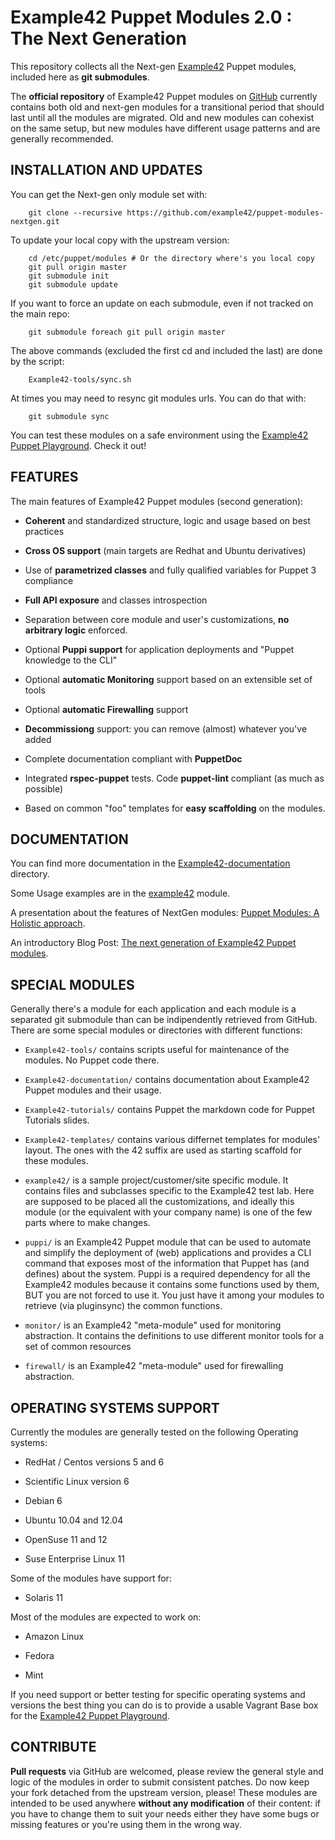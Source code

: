 # Example42 Puppet Modules 2.0 : The Next Generation

This repository collects all the Next-gen [Example42](http://www.example42.com) Puppet modules, included here as **git submodules**.

The **official repository** of Example42 Puppet modules on [GitHub](http://github.com/example42/puppet-modules) currently contains both old and next-gen modules for a transitional period that should last until all the modules are migrated.
Old and new modules can cohexist on the same setup, but new modules have different usage patterns and are generally recommended.

## INSTALLATION AND UPDATES

You can get the Next-gen only module set with:

        git clone --recursive https://github.com/example42/puppet-modules-nextgen.git

To update your local copy with the upstream version:

        cd /etc/puppet/modules # Or the directory where's you local copy
        git pull origin master
        git submodule init
        git submodule update

If you want to force an update on each submodule, even if not tracked on the main repo:

        git submodule foreach git pull origin master

The above commands (excluded the first cd and included the last) are done by the script:

        Example42-tools/sync.sh

At times you may need to resync git modules urls. You can do that with:

        git submodule sync


You can test these modules on a safe environment using the [Example42 Puppet Playground](https://github.com/example42/puppet-playground). Check it out!

## FEATURES

The main features of Example42 Puppet modules (second generation):

* **Coherent** and standardized structure, logic and usage based on best practices

* **Cross OS support** (main targets are Redhat and Ubuntu derivatives)

* Use of **parametrized classes** and fully qualified variables for Puppet 3 compliance

* **Full API exposure** and classes introspection

* Separation between core module and user's customizations, **no arbitrary logic** enforced.

* Optional **Puppi support** for application deployments and "Puppet knowledge to the CLI"

* Optional **automatic Monitoring** support based on an extensible set of tools

* Optional **automatic Firewalling** support

* **Decommissiong** support: you can remove (almost) whatever you've added

* Complete documentation compliant with **PuppetDoc**

* Integrated **rspec-puppet** tests. Code **puppet-lint** compliant (as much as possible)

* Based on common "foo" templates for **easy scaffolding** on the modules.

## DOCUMENTATION

You can find more documentation in the [Example42-documentation](https://github.com/example42/Example42-documentation) directory.

Some Usage examples are in the [example42](https://github.com/example42/example42) module.

A presentation about the features of NextGen modules: [Puppet Modules: A Holistic approach](http://www.slideshare.net/Alvagante/puppet-modules-a-holistic-approach-geneva).

An introductory Blog Post: [The next generation of Example42 Puppet modules](http://example42.com/?q=NextGen).


## SPECIAL MODULES 

Generally there's a module for each application and each module is a separated git submodule than can be indipendently retrieved from GitHub.
There are some special modules or directories with different functions:

* `Example42-tools/` contains scripts useful for maintenance of the modules. No Puppet code there.

* `Example42-documentation/` contains documentation about Example42 Puppet modules and their usage.

* `Example42-tutorials/` contains Puppet the markdown code for Puppet Tutorials slides.

* `Example42-templates/` contains various differnet templates for modules' layout. The ones with the 42 suffix are used as starting scaffold for these modules.

* `example42/` is a sample project/customer/site specific module. It contains files and subclasses specific to the Example42 test lab. Here are supposed to be placed all the customizations, and ideally this module (or the equivalent with your company name) is one of the few parts where to make changes. 

* `puppi/` is an Example42 Puppet module that can be used to automate and simplify the deployment of (web) applications and provides a CLI command that exposes most of the information that Puppet has (and defines) about the system. Puppi is a required dependency for all the Example42 modules because it contains some functions used by them, BUT you are not forced to use it. You just have it among your modules to retrieve (via pluginsync) the common functions.

* `monitor/` is an Example42 "meta-module" used for monitoring abstraction. It contains the definitions to use different monitor tools for a set of common resources

* `firewall/` is an Example42 "meta-module" used for firewalling abstraction.


## OPERATING SYSTEMS SUPPORT

Currently the modules are generally tested on the following Operating systems:

* RedHat / Centos versions 5 and 6

* Scientific Linux version 6

* Debian 6

* Ubuntu 10.04 and 12.04

* OpenSuse 11 and 12

* Suse Enterprise Linux 11


Some of the modules have support for:

* Solaris 11


Most of the modules are expected to work on:

* Amazon Linux

* Fedora

* Mint


If you need support or better testing for specific operating systems and versions the best thing you can do is to provide a usable Vagrant Base box for the [Example42 Puppet Playground](https://github.com/example42/puppet-playground). 

## CONTRIBUTE

**Pull requests** via GitHub are welcomed, please review the general style and logic of the modules in order to submit consistent patches.
Do now keep your fork detached from the upstream version, please!
These modules are intended to be used anywhere **without any modification** of their content: if you have to change them to suit your needs either they have some bugs or missing features or you're using them in the wrong way.
